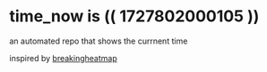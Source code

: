 # time_now is (( 1727802000105 ))

an automated repo that shows the currnent time

inspired by [breakingheatmap](https://github.com/breakingheatmap/breakingheatmap)
